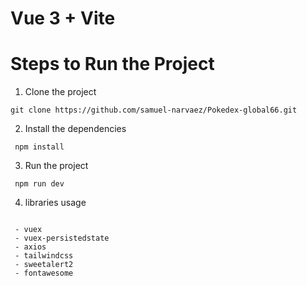 # Vue 3 + Vite

# Steps to Run the Project

1. Clone the project

```
git clone https://github.com/samuel-narvaez/Pokedex-global66.git
```

2. Install the dependencies

```
 npm install
```

3. Run the project

```
 npm run dev
```

4. libraries usage

```

 - vuex
 - vuex-persistedstate
 - axios
 - tailwindcss
 - sweetalert2
 - fontawesome

```